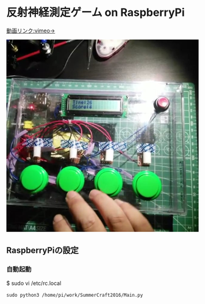 # 反射神経測定ゲーム on RaspberryPi

[動画リンク:vimeo→](https://vimeo.com/181508597)

![サムネイル](https://github.com/gungnir-odin/SummerCraft2016/blob/master/thumbnail.jpg?raw=true)

## RaspberryPiの設定
### 自動起動
$ sudo vi /etc/rc.local

```/etc/rc.local
sudo python3 /home/pi/work/SummerCraft2016/Main.py
```
